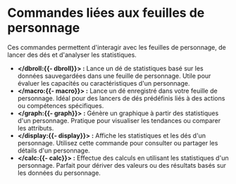 # Commandes liées aux feuilles de personnage
Ces commandes permettent d'interagir avec les feuilles de personnage, de lancer des dés et d'analyser les statistiques.

- **</dbroll:{{- dbroll}}> :** Lance un dé de statistiques basé sur les données sauvegardées dans une feuille de personnage. Utile pour évaluer les capacités ou caractéristiques d'un personnage.
- **</macro:{{- macro}}> :** Lance un dé enregistré dans votre feuille de personnage. Idéal pour des lancers de dés prédéfinis liés à des actions ou compétences spécifiques.
- **</graph:{{- graph}}> :** Génère un graphique à partir des statistiques d'un personnage. Pratique pour visualiser les tendances ou comparer les attributs.
- **</display:{{- display}}> :** Affiche les statistiques et les dés d'un personnage. Utilisez cette commande pour consulter ou partager les détails d'un personnage.
- **</calc:{{- calc}}> :** Effectue des calculs en utilisant les statistiques d'un personnage. Parfait pour dériver des valeurs ou des résultats basés sur les données du personnage.